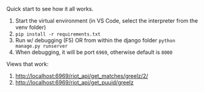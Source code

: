 Quick start to see how it all works. 
1. Start the virtual environment (in VS Code, select the interpreter from the venv folder)
2. `pip install -r requirements.txt`
3. Run w/ debugging (F5) OR from within the django folder `python manage.py runserver`
4. When debugging, it will be port `6969`, otherwise default is `8000`

Views that work: 
1. <http://localhost:6969/riot_api/get_matches/greelz/2/>
2. <http://localhost:6969/riot_api/get_puuid/greelz>
